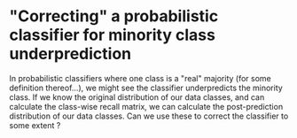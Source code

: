 # "Correcting" a probabilistic classifier for minority class underprediction

In probabilistic classifiers where one class is a "real" majority (for some definition thereof...), we might see the classifier underpredicts the minority class. If we know the original distribution of our data classes, and can calculate the class-wise recall matrix, we can calculate the post-prediction distribution of our data classes. Can we use these to correct the classifier to some extent ?
